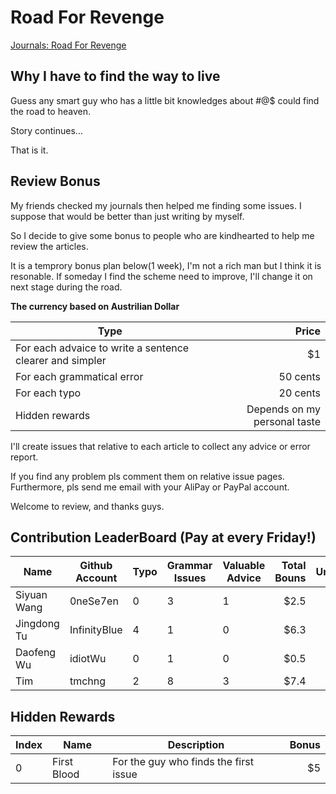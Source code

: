 # Road For Revenge
[Journals: Road For Revenge](http://gfw.lol/)

## Why I have to find the way to live

Guess any smart guy who has a little bit knowledges about #@$ could find the road to heaven.

Story continues...

That is it.

## Review Bonus

My friends checked my journals then helped me finding some issues. I suppose that would be better than just writing by myself.

So I decide to give some bonus to people who are kindhearted to help me review the articles.

It is a temprory bonus plan below(1 week), I'm not a rich man but I think it is resonable. If someday I find the scheme need to improve, I'll change it on next stage during the road.

**The currency based on Austrilian Dollar**

| Type                                                     | Price                        |
| -------------------------------------------------------- | ----------------------------:|
| For each advaice to write a sentence clearer and simpler |                           $1 |
| For each grammatical error                               |                     50 cents |
| For each typo                                            |                     20 cents |
| Hidden rewards                                           | Depends on my personal taste |

I'll create issues that relative to each article to collect any advice or error report.

If you find any problem pls comment them on relative issue pages. Furthermore, pls send me email with your AliPay or PayPal account.

Welcome to review, and thanks guys.

## Contribution LeaderBoard (Pay at every Friday!)
| Name        | Github Account | Typo | Grammar Issues | Valuable Advice | Total Bouns | Unpaid | Hidden Rewards |
| ----------- | -------------- | ---- | -------------- | --------------- | -----------:| ------:| --------------:|
| Siyuan Wang | 0neSe7en       | 0    | 3              | 1               |        $2.5 |     $0 |    null        |
| Jingdong Tu | InfinityBlue   | 4    | 1              | 0               |        $6.3 |   $1.3 |   HR[0]        |
| Daofeng Wu  | idiotWu        | 0    | 1              | 0               |        $0.5 |   $0.5 |    null        |
| Tim         | tmchng         | 2    | 8              | 3               |        $7.4 |   $7.4 |    null        |

## Hidden Rewards
| Index | Name        | Description                           | Bonus |
| ----- | ----------- | ------------------------------------- | -----:|
| 0     | First Blood | For the guy who finds the first issue |    $5 |
